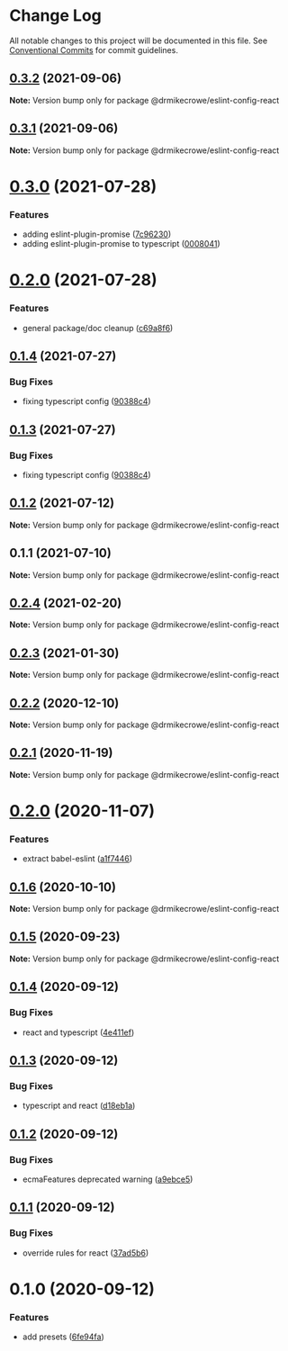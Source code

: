 # Change Log

All notable changes to this project will be documented in this file.
See [Conventional Commits](https://conventionalcommits.org) for commit guidelines.

## [0.3.2](https://github.com/drmikecrowe/configs/compare/@drmikecrowe/eslint-config-react@0.3.1...@drmikecrowe/eslint-config-react@0.3.2) (2021-09-06)

**Note:** Version bump only for package @drmikecrowe/eslint-config-react





## [0.3.1](https://github.com/drmikecrowe/configs/compare/@drmikecrowe/eslint-config-react@0.3.0...@drmikecrowe/eslint-config-react@0.3.1) (2021-09-06)

**Note:** Version bump only for package @drmikecrowe/eslint-config-react





# [0.3.0](https://github.com/drmikecrowe/configs/compare/@drmikecrowe/eslint-config-react@0.2.0...@drmikecrowe/eslint-config-react@0.3.0) (2021-07-28)


### Features

* adding eslint-plugin-promise ([7c96230](https://github.com/drmikecrowe/configs/commit/7c962303f0943493bdc0e0533aae2aa85fb79c2e))
* adding eslint-plugin-promise to typescript ([0008041](https://github.com/drmikecrowe/configs/commit/000804187fc90abc0789626758f4bfedf8e199d8))





# [0.2.0](https://github.com/drmikecrowe/configs/compare/@drmikecrowe/eslint-config-react@0.1.4...@drmikecrowe/eslint-config-react@0.2.0) (2021-07-28)


### Features

* general package/doc cleanup ([c69a8f6](https://github.com/drmikecrowe/configs/commit/c69a8f60a03531f44d7996955d48d522d9637427))





## [0.1.4](https://github.com/drmikecrowe/configs/compare/@drmikecrowe/eslint-config-react@0.1.2...@drmikecrowe/eslint-config-react@0.1.4) (2021-07-27)

### Bug Fixes

- fixing typescript config ([90388c4](https://github.com/drmikecrowe/configs/commit/90388c4a744ba11070f668e752123d549994c4fb))

## [0.1.3](https://github.com/drmikecrowe/configs/compare/@drmikecrowe/eslint-config-react@0.1.2...@drmikecrowe/eslint-config-react@0.1.3) (2021-07-27)

### Bug Fixes

- fixing typescript config ([90388c4](https://github.com/drmikecrowe/configs/commit/90388c4a744ba11070f668e752123d549994c4fb))

## [0.1.2](https://github.com/drmikecrowe/configs/compare/@drmikecrowe/eslint-config-react@0.1.1...@drmikecrowe/eslint-config-react@0.1.2) (2021-07-12)

**Note:** Version bump only for package @drmikecrowe/eslint-config-react

## 0.1.1 (2021-07-10)

**Note:** Version bump only for package @drmikecrowe/eslint-config-react

## [0.2.4](https://github.com/drmikecrowe/configs/compare/@drmikecrowe/eslint-config-react@0.2.3...@drmikecrowe/eslint-config-react@0.2.4) (2021-02-20)

**Note:** Version bump only for package @drmikecrowe/eslint-config-react

## [0.2.3](https://github.com/drmikecrowe/configs/compare/@drmikecrowe/eslint-config-react@0.2.2...@drmikecrowe/eslint-config-react@0.2.3) (2021-01-30)

**Note:** Version bump only for package @drmikecrowe/eslint-config-react

## [0.2.2](https://github.com/drmikecrowe/configs/compare/@drmikecrowe/eslint-config-react@0.2.1...@drmikecrowe/eslint-config-react@0.2.2) (2020-12-10)

**Note:** Version bump only for package @drmikecrowe/eslint-config-react

## [0.2.1](https://github.com/drmikecrowe/configs/compare/@drmikecrowe/eslint-config-react@0.2.0...@drmikecrowe/eslint-config-react@0.2.1) (2020-11-19)

**Note:** Version bump only for package @drmikecrowe/eslint-config-react

# [0.2.0](https://github.com/drmikecrowe/configs/compare/@drmikecrowe/eslint-config-react@0.1.6...@drmikecrowe/eslint-config-react@0.2.0) (2020-11-07)

### Features

- extract babel-eslint ([a1f7446](https://github.com/drmikecrowe/configs/commit/a1f744685ff7038a72a94a0efe69b28eb27d0a7e))

## [0.1.6](https://github.com/drmikecrowe/configs/compare/@drmikecrowe/eslint-config-react@0.1.5...@drmikecrowe/eslint-config-react@0.1.6) (2020-10-10)

**Note:** Version bump only for package @drmikecrowe/eslint-config-react

## [0.1.5](https://github.com/drmikecrowe/configs/compare/@drmikecrowe/eslint-config-react@0.1.4...@drmikecrowe/eslint-config-react@0.1.5) (2020-09-23)

**Note:** Version bump only for package @drmikecrowe/eslint-config-react

## [0.1.4](https://github.com/drmikecrowe/configs/compare/@drmikecrowe/eslint-config-react@0.1.3...@drmikecrowe/eslint-config-react@0.1.4) (2020-09-12)

### Bug Fixes

- react and typescript ([4e411ef](https://github.com/drmikecrowe/configs/commit/4e411efc81523b47edb95bbf088d271b6eee011f))

## [0.1.3](https://github.com/drmikecrowe/configs/compare/@drmikecrowe/eslint-config-react@0.1.2...@drmikecrowe/eslint-config-react@0.1.3) (2020-09-12)

### Bug Fixes

- typescript and react ([d18eb1a](https://github.com/drmikecrowe/configs/commit/d18eb1a67ab0595372004a00a2acd6dca5c5466e))

## [0.1.2](https://github.com/drmikecrowe/configs/compare/@drmikecrowe/eslint-config-react@0.1.1...@drmikecrowe/eslint-config-react@0.1.2) (2020-09-12)

### Bug Fixes

- ecmaFeatures deprecated warning ([a9ebce5](https://github.com/drmikecrowe/configs/commit/a9ebce5f3c3142a8b137e33405ba35a95b186d0a))

## [0.1.1](https://github.com/drmikecrowe/configs/compare/@drmikecrowe/eslint-config-react@0.1.0...@drmikecrowe/eslint-config-react@0.1.1) (2020-09-12)

### Bug Fixes

- override rules for react ([37ad5b6](https://github.com/drmikecrowe/configs/commit/37ad5b6f8b82d5012cfbc78bdc90fc99d4a76c38))

# 0.1.0 (2020-09-12)

### Features

- add presets ([6fe94fa](https://github.com/drmikecrowe/configs/commit/6fe94fae4ed9d80b18833c9e5a3f51f710ebda43))
